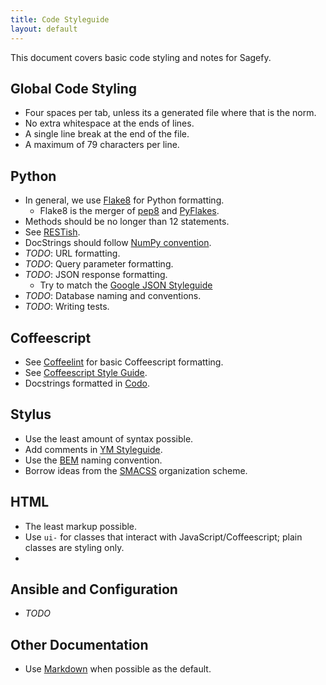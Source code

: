 ```yaml
---
title: Code Styleguide
layout: default
---
```


This document covers basic code styling and notes for Sagefy.

Global Code Styling
-------------------

- Four spaces per tab, unless its a generated file where that is the norm.
- No extra whitespace at the ends of lines.
- A single line break at the end of the file.
- A maximum of 79 characters per line.

Python
------

- In general, we use [Flake8](https://flake8.readthedocs.org/en/2.0/) for Python formatting.
    - Flake8 is the merger of [pep8](https://github.com/jcrocholl/pep8) and [PyFlakes](https://launchpad.net/pyflakes).
- Methods should be no longer than 12 statements.
- See [RESTish](/docs/restish).
- DocStrings should follow [NumPy convention]().
- _TODO_: URL formatting.
- _TODO_: Query parameter formatting.
- _TODO_: JSON response formatting.
    - Try to match the [Google JSON Styleguide](http://google-styleguide.googlecode.com/svn/trunk/jsoncstyleguide.xml)
- _TODO_: Database naming and conventions.
- _TODO_: Writing tests.

Coffeescript
------------

- See [Coffeelint](http://www.coffeelint.org/) for basic Coffeescript formatting.
- See [Coffeescript Style Guide](https://github.com/polarmobile/coffeescript-style-guide).
- Docstrings formatted in [Codo](https://github.com/coffeedoc/codo).

Stylus
------

- Use the least amount of syntax possible.
- Add comments in [YM Styleguide](https://github.com/heiskr/ym-styleguide).
- Use the [BEM](http://bem.info/method/) naming convention.
- Borrow ideas from the [SMACSS](http://smacss.com/) organization scheme.

HTML
----

- The least markup possible.
- Use `ui-` for classes that interact with JavaScript/Coffeescript; plain classes are styling only.
-

Ansible and Configuration
-------------------------

- _TODO_

Other Documentation
-------------------

- Use [Markdown](https://daringfireball.net/projects/markdown/) when possible as the default.

